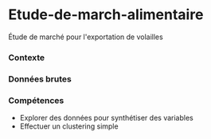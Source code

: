 # Etude-de-march-alimentaire
Étude de marché pour l'exportation de volailles

### Contexte
### Données brutes
### Compétences
* Explorer des données pour synthétiser des variables
* Effectuer un clustering simple
